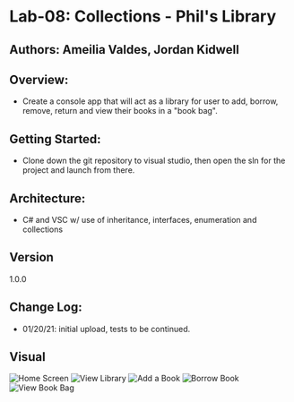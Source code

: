 ﻿# Lab-08: Collections - Phil's Library

## Authors: Ameilia Valdes, Jordan Kidwell

## Overview:
- Create a console app that will act as a library for user to add, borrow, remove, return and view their books in a "book bag".

## Getting Started:
- Clone down the git repository to visual studio, then open the sln for the project and launch from there.

## Architecture: 
- C# and VSC w/ use of inheritance, interfaces, enumeration and collections

## Version 
1.0.0

## Change Log:
- 01/20/21: initial upload, tests to be continued.

## Visual
![Home Screen]()
![View Library]()
![Add a Book]()
![Borrow Book]()
![View Book Bag]()
